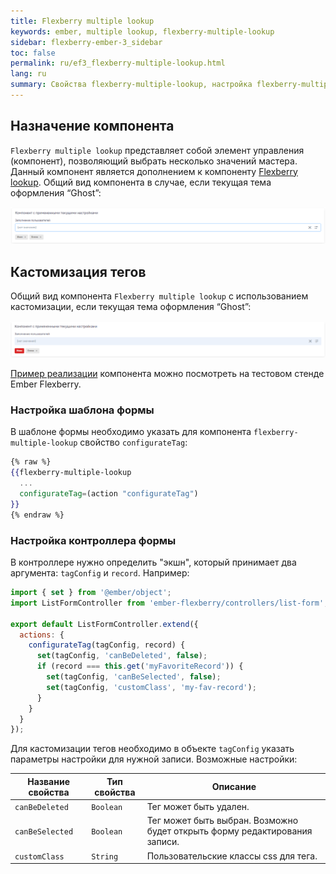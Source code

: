 ```yaml
---
title: Flexberry multiple lookup 
keywords: ember, multiple lookup, flexberry-multiple-lookup
sidebar: flexberry-ember-3_sidebar
toc: false
permalink: ru/ef3_flexberry-multiple-lookup.html
lang: ru
summary: Свойства flexberry-multiple-lookup, настройка flexberry-multiple-lookup
---
```


## Назначение компонента

`Flexberry multiple lookup` представляет собой элемент управления (компонент), позволяющий выбрать несколько значений мастера. Данный компонент является дополнением к компоненту [Flexberry lookup](https://flexberry.github.io/ru/ef3_flexberry-lookup.html).
Общий вид компонента в случае, если текущая тема оформления “Ghost”:

![flexberry-multiply-lookup](/images/pages/products/flexberry-ember/3.x/components/flexberry-multiply-lookup.png)

## Кастомизация тегов

Общий вид компонента `Flexberry multiple lookup` с использованием кастомизации, если текущая тема оформления “Ghost”:

![flexberry-multiply-lookup-tag-customization-example](/images/pages/products/flexberry-ember/3.x/components/flexberry-multiply-lookup-tag-customization-example.png)

[Пример реализации](http://flexberry.github.io/ember-flexberry/dummy/dummy-test-2/?#/components-examples/flexberry-multiple-lookup/configurate-tags) компонента можно посмотреть на тестовом стенде Ember Flexberry.

### Настройка шаблона формы

В шаблоне формы необходимо указать для компонента `flexberry-multiple-lookup` свойство `configurateTag`:

```hbs
{% raw %}
{{flexberry-multiple-lookup
  ...
  configurateTag=(action "configurateTag")
}}
{% endraw %}
```

### Настройка контроллера формы

В контроллере нужно определить "экшн", который принимает два аргумента: `tagConfig` и `record`. Например:

```javascript
import { set } from '@ember/object';
import ListFormController from 'ember-flexberry/controllers/list-form';

export default ListFormController.extend({
  actions: {
    configurateTag(tagConfig, record) {
      set(tagConfig, 'canBeDeleted', false);
      if (record === this.get('myFavoriteRecord')) {
        set(tagConfig, 'canBeSelected', false);
        set(tagConfig, 'customClass', 'my-fav-record');
      }
    }
  }
});
```

Для кастомизации тегов необходимо в объекте `tagConfig` указать параметры настройки для нужной записи. Возможные настройки:

| Название свойства | Тип свойства | Описание |
|-|-|-|
| `canBeDeleted` | `Boolean` | Тег может быть удален. |
| `canBeSelected` | `Boolean` | Тег может быть выбран. Возможно будет открыть форму редактирования записи. |
| `customClass` | `String` | Пользовательские классы css для тега. |
